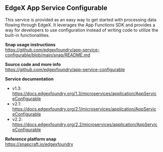 EdgeX App Service Configurable
---
This service is provided as an easy way to get started with processing data flowing through EdgeX.
It leverages the App Functions SDK and provides a way for developers to use configuration instead of writing code to utilize the built-in functionalities.

**Snap usage instructions**  
https://github.com/edgexfoundry/app-service-configurable/blob/main/snap/README.md

**Source code and more info**  
https://github.com/edgexfoundry/app-service-configurable

**Service documentation**  
* v1.3: https://docs.edgexfoundry.org/1.3/microservices/application/AppServiceConfigurable
* v2.1: https://docs.edgexfoundry.org/2.1/microservices/application/AppServiceConfigurable
* v2.2: https://docs.edgexfoundry.org/2.2/microservices/application/AppServiceConfigurable

**Reference platform snap**  
https://snapcraft.io/edgexfoundry